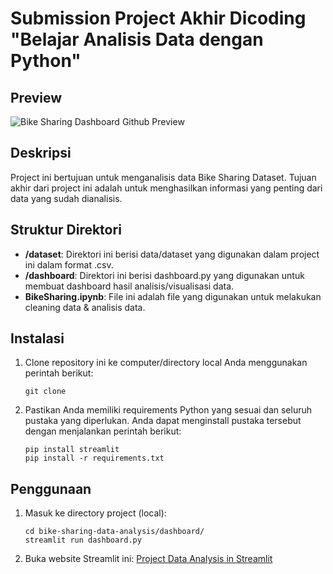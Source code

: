 # Submission Project Akhir Dicoding "Belajar Analisis Data dengan Python"

## Preview

![Bike Sharing Dashboard Github Preview]()

## Deskripsi

Project ini bertujuan untuk menganalisis data Bike Sharing Dataset. Tujuan akhir dari project ini adalah untuk menghasilkan informasi yang penting dari data yang sudah dianalisis.

## Struktur Direktori

- **/dataset**: Direktori ini berisi data/dataset yang digunakan dalam project ini dalam format .csv.
- **/dashboard**: Direktori ini berisi dashboard.py yang digunakan untuk membuat dashboard hasil analisis/visualisasi data.
- **BikeSharing.ipynb**: File ini adalah file yang digunakan untuk melakukan cleaning data & analisis data.

## Instalasi

1. Clone repository ini ke computer/directory local Anda menggunakan perintah berikut:

   ```shell
   git clone
   ```

2. Pastikan Anda memiliki requirements Python yang sesuai dan seluruh pustaka yang diperlukan. Anda dapat menginstall pustaka tersebut dengan menjalankan perintah berikut:
   ```shell
   pip install streamlit
   pip install -r requirements.txt
   ```

## Penggunaan

1. Masuk ke directory project (local):

   ```shell
   cd bike-sharing-data-analysis/dashboard/
   streamlit run dashboard.py
   ```

2. Buka website Streamlit ini:
   [Project Data Analysis in Streamlit]()
